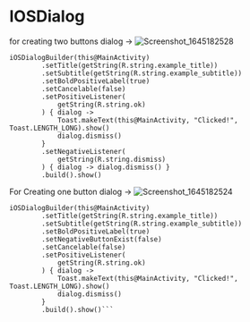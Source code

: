 # IOSDialog


for creating two buttons dialog ->
![Screenshot_1645182528](https://user-images.githubusercontent.com/99962380/154672491-435afb43-12d8-46d7-bcc8-61e5eb65d15d.png)

```
iOSDialogBuilder(this@MainActivity)
        .setTitle(getString(R.string.example_title))
        .setSubtitle(getString(R.string.example_subtitle))
        .setBoldPositiveLabel(true)
        .setCancelable(false)
        .setPositiveListener(
            getString(R.string.ok)
        ) { dialog ->
            Toast.makeText(this@MainActivity, "Clicked!", Toast.LENGTH_LONG).show()
            dialog.dismiss()
        }
        .setNegativeListener(
            getString(R.string.dismiss)
        ) { dialog -> dialog.dismiss() }
        .build().show()
   ```
    

        
For Creating one button dialog ->
![Screenshot_1645182524](https://user-images.githubusercontent.com/99962380/154672313-a31d7743-998c-4e85-8006-c3a36c1a5d83.png)
```
iOSDialogBuilder(this@MainActivity)
        .setTitle(getString(R.string.example_title))
        .setSubtitle(getString(R.string.example_subtitle))
        .setBoldPositiveLabel(true)
        .setNegativeButtonExist(false)
        .setCancelable(false)
        .setPositiveListener(
            getString(R.string.ok)
        ) { dialog ->
            Toast.makeText(this@MainActivity, "Clicked!", Toast.LENGTH_LONG).show()
            dialog.dismiss()
        }
        .build().show()```




